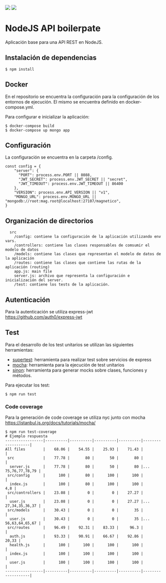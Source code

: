 ![](https://i1.wp.com/www.helloworldforbeginners.com/wp-content/uploads/2017/01/node-express.png?w=365)
![](https://zdnet3.cbsistatic.com/hub/i/r/2018/02/16/8abdb3e1-47bc-446e-9871-c4e11a46f680/resize/370xauto/8a68280fd20eebfa7789cdaa6fb5eff1/mongo-db-logo.png)

# NodeJS API boilerpate
Aplicación base para una API REST en NodeJS.

## Instalación de dependencias
```
$ npm install
```

## Docker
En el repositorio se encuentra la configuración para la configuración de los entornos de ejecución. 
El mismo se encuentra definido en docker-compose.yml.

Para configurar e inicializar la aplicación:
```
$ docker-compose build
$ docker-compose up mongo app
```


## Configuración
La configuración se encuentra en la carpeta /config.
```
const config = {
    "server": {
      "PORT": process.env.PORT || 8088,
      "JWT_SECRET": process.env.JWT_SECRET || "secret",
      "JWT_TIMEOUT": process.env.JWT_TIMEOUT || 86400
    },
    "VERSION": process.env.API_VERSION || "v1",
    "MONGO_URL": process.env.MONGO_URL || "mongodb://root:mag.root@localhost:27107/magnetico",
}
```

## Organización de directorios

```
  src
    /config: contiene la configuración de la aplicación utilizando env vars.
    /controllers: contiene las clases responsables de comsumir el modelo de datos
    /models: contiene las clases que representan el modelo de datos de la aplicación
    /routes: contiene las clases que contiene las rutas de la aplicación (routing)
    app.js: main file
    server.js: archivo que representa la configuración e inicialización del server.
    /test: contiene los tests de la aplicación.
```

## Autenticación
Para la autenticación se utiliza express-jwt https://github.com/auth0/express-jwt

## Test
Para el desarrollo de los test unitarios se utilizan las siguientes herramientas:
 * [supertest](https://github.com/visionmedia/supertest): herramienta para realizar test sobre servicios de express
 * [mocha](https://mochajs.org/): herramienta para la ejecución de test unitarios
 * [sinon](https://sinonjs.org/): herramienta para generar mocks sobre clases, funciones y métodos.

Para ejecutar los test:
```
$ npm run test
```

### Code coverage

Para la generación de code coverage se utiliza nyc junto con mocha https://istanbul.js.org/docs/tutorials/mocha/
```
$ npm run test-coverage
# Ejemplo respuesta
-----------------|----------|----------|----------|----------|-------------------|
All files        |    68.06 |    54.55 |    25.93 |    71.43 |                   |
 src             |    77.78 |       80 |       50 |       80 |                   |
  server.js      |    77.78 |       80 |       50 |       80 |... 75,76,77,78,79 |
 src/config      |      100 |       80 |      100 |      100 |                   |
  index.js       |      100 |       80 |      100 |      100 |               4,8 |
 src/controllers |    23.08 |        0 |        0 |    27.27 |                   |
  user.js        |    23.08 |        0 |        0 |    27.27 |... 27,34,35,36,37 |
 src/models      |    30.43 |        0 |        0 |       35 |                   |
  user.js        |    30.43 |        0 |        0 |       35 |... 56,63,64,65,67 |
 src/routes      |    96.49 |    92.31 |    83.33 |     96.3 |                   |
  auth.js        |    93.33 |    90.91 |    66.67 |    92.86 |             20,33 |
  health.js      |      100 |      100 |      100 |      100 |                   |
  index.js       |      100 |      100 |      100 |      100 |                   |
  user.js        |      100 |      100 |      100 |      100 |                   |
-----------------|----------|----------|----------|----------|-------------------|
```
